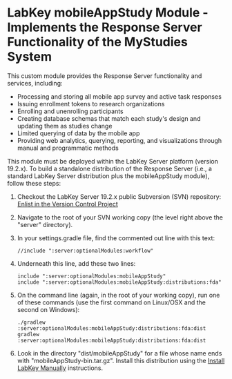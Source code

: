 # LabKey mobileAppStudy Module - Implements the Response Server Functionality of the MyStudies System

This custom module provides the Response Server functionality and services, including:

- Processing and storing all mobile app survey and active task responses
- Issuing enrollment tokens to research organizations
- Enrolling and unenrolling participants
- Creating database schemas that match each study's design and updating them as studies change
- Limited querying of data by the mobile app
- Providing web analytics, querying, reporting, and visualizations through manual and programmatic methods

This module must be deployed within the LabKey Server platform (version 19.2.x). To build a standalone distribution of the Response Server (i.e., a standard LabKey Server distribution plus the mobileAppStudy module), follow these steps:

1. Checkout the LabKey Server 19.2.x public Subversion (SVN) repository: [Enlist in the Version Control Project](https://www.labkey.org/Documentation/Archive/19.2/wiki-page.view?name=svn)
1. Navigate to the root of your SVN working copy (the level right above the "server" directory).
1. In your settings.gradle file, find the commented out line with this text:

    ```
    //include ":server:optionalModules:workflow"
    ```

1. Underneath this line, add these two lines:

   ```
   include ":server:optionalModules:mobileAppStudy"
   include ":server:optionalModules:mobileAppStudy:distributions:fda"
   ```

1. On the command line (again, in the root of your working copy), run one of these commands (use the first command on Linux/OSX and the second on Windows):

    ```
    ./gradlew :server:optionalModules:mobileAppStudy:distributions:fda:dist
    gradlew :server:optionalModules:mobileAppStudy:distributions:fda:dist
    ```

1. Look in the directory "dist/mobileAppStudy" for a file whose name ends with "mobileAppStudy-bin.tar.gz". Install this distribution using the [Install LabKey Manually](https://www.labkey.org/Documentation/wiki-page.view?name=manualInstall) instructions.
